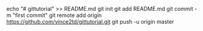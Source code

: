 echo "# gittutorial" >> README.md
git init
git add README.md
git commit -m "first commit"
git remote add origin https://github.com/vince2td/gittutorial.git
git push -u origin master
